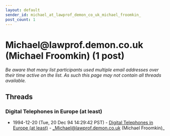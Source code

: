 ```yaml
---
layout: default
sender_id: michael_at_lawprof_demon_co_uk_michael_froomkin_
post_count: 1
---
```


# Michael<span>@</span>lawprof.demon.co.uk (Michael Froomkin) (1 post)

_Be aware that many list participants used multiple email addresses over their time active on the list. As such this page may not contain all threads available._

## Threads

### Digital Telephones in Europe (at least)
+ 1994-12-20 (Tue, 20 Dec 94 14:29:42 PST) - [Digital Telephones in Europe (at least)](/archive/1994/12/4820c5eaa3094481c6e34ddef4a8cdd19a6517f9127411237819f9efec510d3e) - _Michael@lawprof.demon.co.uk (Michael Froomkin)_

